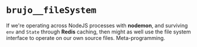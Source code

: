 # `brujo__fileSystem`

If we're operating across NodeJS processes with **nodemon**, and surviving `env` and `State` through **Redis** caching, then might as well use the file system interface to operate on our own source files.  Meta-programming.
